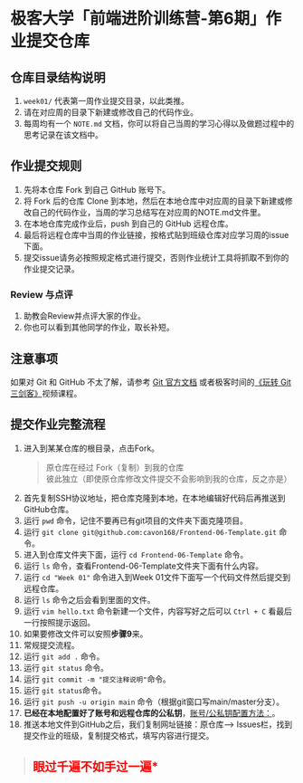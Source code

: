 # 极客大学「前端进阶训练营-第6期」作业提交仓库


## 仓库目录结构说明

1. `week01/` 代表第一周作业提交目录，以此类推。
2. 请在对应周的目录下新建或修改自己的代码作业。
2. 每周均有一个 `NOTE.md` 文档，你可以将自己当周的学习心得以及做题过程中的思考记录在该文档中。

## 作业提交规则
 
1. 先将本仓库 Fork 到自己 GitHub 账号下。
2. 将 Fork 后的仓库 Clone 到本地，然后在本地仓库中对应周的目录下新建或修改自己的代码作业，当周的学习总结写在对应周的NOTE.md文件里。
3. 在本地仓库完成作业后，push 到自己的 GitHub 远程仓库。
4. 最后将远程仓库中当周的作业链接，按格式贴到班级仓库对应学习周的issue下面。
5. 提交issue请务必按照规定格式进行提交，否则作业统计工具将抓取不到你的作业提交记录。 


### Review 与点评
1. 助教会Review并点评大家的作业。
2. 你也可以看到其他同学的作业，取长补短。

## 注意事项
 如果对 Git 和 GitHub 不太了解，请参考 [Git 官方文档](https://git-scm.com/book/zh/v2) 或者极客时间的[《玩转 Git 三剑客》](https://time.geekbang.org/course/intro/145)视频课程。


## 提交作业完整流程
1. 进入到某某仓库的根目录，点击Fork。
    > 原仓库在经过 Fork（复制）到我的仓库 <br/>
    > 彼此独立（即使原仓库修改文件提交不会影响到我的仓库，反之亦是）
2. 首先复制SSH协议地址，把仓库克隆到本地，在本地编辑好代码后再推送到GitHub仓库。
3. 运行 ```pwd``` 命令，记住不要再已有git项目的文件夹下面克隆项目。
4. 运行 ```git clone git@github.com:cavon168/Frontend-06-Template.git``` 命令。
5. 进入到仓库文件夹下面，运行 ```cd Frontend-06-Template``` 命令。
6. 运行 ```ls``` 命令，查看Frontend-06-Template文件夹下面有什么内容。
7. 运行 ```cd "Week 01"``` 命令进入到Week 01文件下面写一个代码文件然后提交到远程仓库。
8. 运行 ```ls``` 命令之后会看到里面的文件。
9. 运行 ```vim hello.txt``` 命令新建一个文件，内容写好之后可以 ```Ctrl + C``` 看最后一行按照提示返回。
10. 如果要修改文件可以安照**步骤9**来。
11. 常规提交流程。
12. 运行 ```git add .``` 命令。
13. 运行 ```git status``` 命令。
14. 运行 ```git commit -m "提交注释说明"```命令。
15. 运行 ```git status```命令。
16. 运行 ```git push -u origin main``` 命令（根据git窗口写main/master分支）。
17. **已经在本地配置好了账号和远程仓库的公私钥**，[账号/公私钥配置方法：](https://github.com/cavon168/learn_git)。
18. 推送本地文件到GitHub之后，我们复制网址链接：原仓库--> Issues栏，找到提交作业的班级，复制提交格式，填写内容进行提交。

  > ## <color style="color: red;">**眼过千遍不如手过一遍***<color/>
